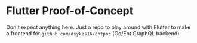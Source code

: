 # Flutter Proof-of-Concept
Don't expect anything here. Just a repo to play around with Flutter to make a frontend for `github.com/dsykes16/entpoc` (Go/Ent GraphQL backend)
